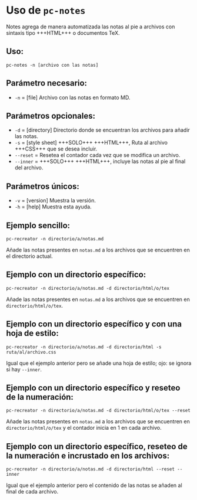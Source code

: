# Uso de `pc-notes`

Notes agrega de manera automatizada las notas al pie a archivos con sintaxis tipo +++HTML+++ o documentos TeX.

## Uso:

```
pc-notes -n [archivo con las notas]
```

## Parámetro necesario:

* `-n` = [file] Archivo con las notas en formato MD.

## Parámetros opcionales:

* `-d` = [directory] Directorio donde se encuentran los archivos para añadir las notas.
* `-s` = [style sheet] +++SOLO+++ +++HTML+++, Ruta al archivo +++CSS+++ que se desea incluir.
* `--reset` =  Resetea el contador cada vez que se modifica un archivo.
* `--inner` = +++SOLO+++ +++HTML+++, incluye las notas al pie al final del archivo.

## Parámetros únicos:

* `-v` = [version] Muestra la versión.
* `-h` = [help] Muestra esta ayuda.

## Ejemplo sencillo:

```
pc-recreator -n directorio/a/notas.md
```

Añade las notas presentes en `notas.md` a los archivos que se encuentren en el directorio actual.
 
## Ejemplo con un directorio específico:

```
pc-recreator -n directorio/a/notas.md -d directorio/html/o/tex
```

Añade las notas presentes en `notas.md` a los archivos que se encuentren en `directorio/html/o/tex`.
  
## Ejemplo con un directorio específico y con una hoja de estilo:

```
pc-recreator -n directorio/a/notas.md -d directorio/html -s ruta/al/archivo.css
```

Igual que el ejemplo anterior pero se añade una hoja de estilo; ojo: se ignora si hay `--inner`.
  
## Ejemplo con un directorio específico y reseteo de la numeración:

```
pc-recreator -n directorio/a/notas.md -d directorio/html/o/tex --reset
```

Añade las notas presentes en `notas.md` a los archivos que se encuentren en `directorio/html/o/tex` y el contador inicia en 1 en cada archivo.
  
## Ejemplo con un directorio específico, reseteo de la numeración e incrustado en los archivos:

```
pc-recreator -n directorio/a/notas.md -d directorio/html --reset --inner
```

Igual que el ejemplo anterior pero el contenido de las notas se añaden al final de cada archivo.
